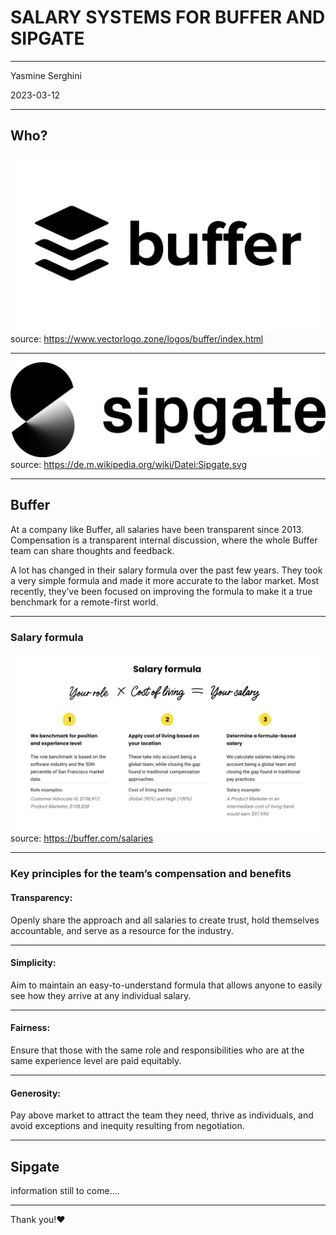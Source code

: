# SALARY SYSTEMS FOR BUFFER AND SIPGATE

---

Yasmine Serghini

2023-03-12

---

## Who?

![Logo Buffer](Buffer-Logo.png)
source: https://www.vectorlogo.zone/logos/buffer/index.html

---

![Logo Sipgate](Sipgate%20Logo.jpg)
source: https://de.m.wikipedia.org/wiki/Datei:Sipgate.svg

---

## Buffer

At a company like Buffer, all salaries have been transparent since 2013. Compensation is a transparent internal discussion, where the whole Buffer team can share thoughts and feedback.

A lot has changed in their salary formula over the past few years. They took a very simple formula and made it more accurate to the labor market. Most recently, they’ve been focused on improving the formula to make it a true benchmark for a remote-first world.

---

### Salary formula

![Buffer formula](Salary%20formula.png)
source: https://buffer.com/salaries

---

### Key principles for the team’s compensation and benefits

#### Transparency:

Openly share the approach and all salaries to create trust, hold themselves accountable, and serve as a resource for the industry.

---

#### Simplicity:

Aim to maintain an easy-to-understand formula that allows anyone to easily see how they arrive at any individual salary.

---

#### Fairness:

Ensure that those with the same role and responsibilities who are at the same experience level are paid equitably.

---

#### Generosity:

Pay above market to attract the team they need, thrive as individuals, and avoid exceptions and inequity resulting from negotiation.

---

## Sipgate

information still to come....

---

Thank you!&#10084;
